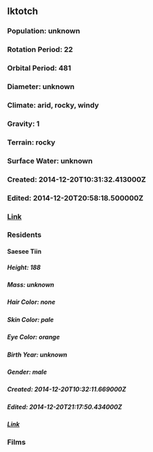 ## Iktotch
### Population: unknown
### Rotation Period: 22
### Orbital Period: 481
### Diameter: unknown
### Climate: arid, rocky, windy
### Gravity: 1
### Terrain: rocky
### Surface Water: unknown
### Created: 2014-12-20T10:31:32.413000Z
### Edited: 2014-12-20T20:58:18.500000Z
### [Link](https://swapi.dev/api/planets/47/)
### Residents
#### Saesee Tiin
##### Height: 188
##### Mass: unknown
##### Hair Color: none
##### Skin Color: pale
##### Eye Color: orange
##### Birth Year: unknown
##### Gender: male
##### Created: 2014-12-20T10:32:11.669000Z
##### Edited: 2014-12-20T21:17:50.434000Z
##### [Link](https://swapi.dev/api/people/56/)
### Films
